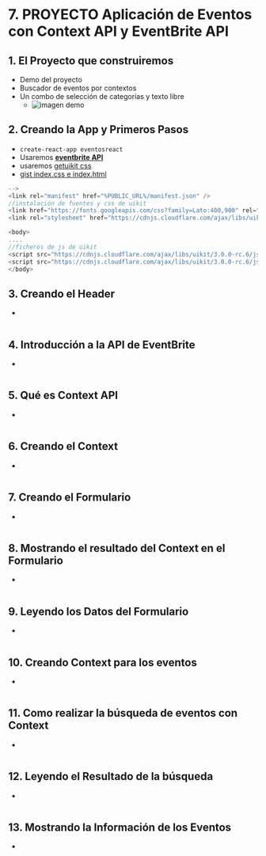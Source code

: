 # 7. PROYECTO Aplicación de Eventos con Context API y EventBrite API

## 1. El Proyecto que construiremos
- Demo del proyecto
- Buscador de eventos por contextos
- Un combo de selección de categorias y texto libre
  - ![imagen demo](https://trello-attachments.s3.amazonaws.com/5b014dcaf4507eacfc1b4540/5d7fef6652faf333827e91c3/2d84096892c95816790a92dc68bd2016/image.png)
## 2. Creando la App y Primeros Pasos
- `create-react-app eventosreact`
- Usaremos [**eventbrite API**](https://www.eventbrite.com/platform/api)
- usaremos [getuikit css](https://getuikit.com/docs/introduction)
- [gist index.css e index.html](https://gist.github.com/juanpablogdl/f547114d82c7009ca42cda8d65d61a00)
```js
-->
<link rel="manifest" href="%PUBLIC_URL%/manifest.json" />
//instalación de fuentes y css de uikit
<link href="https://fonts.googleapis.com/css?family=Lato:400,900" rel="stylesheet">
<link rel="stylesheet" href="https://cdnjs.cloudflare.com/ajax/libs/uikit/3.0.0-rc.6/css/uikit.min.css" />

<body>
....
//ficheros de js de uikit
<script src="https://cdnjs.cloudflare.com/ajax/libs/uikit/3.0.0-rc.6/js/uikit.min.js"></script>
<script src="https://cdnjs.cloudflare.com/ajax/libs/uikit/3.0.0-rc.6/js/uikit-icons.min.js"></script>
</body>
```
## 3. Creando el Header
- 
```js
```
## 4. Introducción a la API de EventBrite
- 
```js
```
## 5. Qué es Context API
- 
```js
```
## 6. Creando el Context
- 
```js
```
## 7. Creando el Formulario
- 
```js
```
## 8. Mostrando el resultado del Context en el Formulario
- 
```js
```
## 9. Leyendo los Datos del Formulario
- 
```js
```
## 10. Creando Context para los eventos
- 
```js
```
## 11. Como realizar la búsqueda de eventos con Context
- 
```js
```
## 12. Leyendo el Resultado de la búsqueda
- 
```js
```
## 13. Mostrando la Información de los Eventos
- 
```js
```
